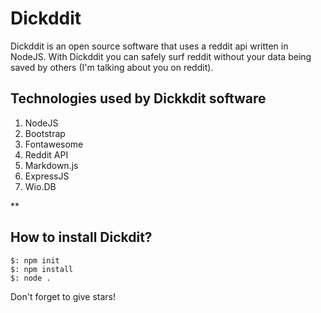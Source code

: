 # Dickddit
Dickddit is an open source software that uses a reddit api written in NodeJS. With Dickddit you can safely surf reddit without your data being saved by others (I'm talking about you on reddit).

## **Technologies used by Dickkdit software**

 1. NodeJS
 2. Bootstrap
 3. Fontawesome
 4. Reddit API
 5. Markdown.js
 6. ExpressJS
 7. Wio.DB

**

## How to install Dickdit?
    $: npm init
    $: npm install
    $: node .
Don't forget to give stars!
